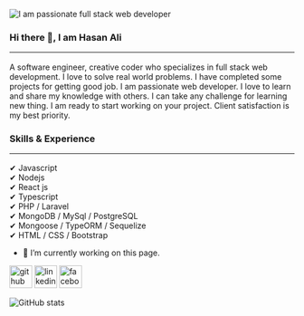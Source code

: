 ![I am passionate full stack web developer](https://media-exp1.licdn.com/dms/image/C4E16AQGLNhJ8ZQ2IUA/profile-displaybackgroundimage-shrink_200_800/0/1659870018856?e=1666828800&v=beta&t=xZMOhlcCFW_k5BYHxaaNiublEsYGrB-Y8ua-gLQ57HA)
### Hi there 👋, I am Hasan Ali<hr/>
A software engineer, creative coder who specializes in full stack web development. I love to solve real world problems. I have completed some projects for getting  good job. I am passionate web developer. I love to learn and share my knowledge with others. I can take any challenge for learning new thing. I am ready to start working on your project. Client satisfaction is my best priority.
### Skills & Experience<hr/>
✔ Javascript<br>
✔ Nodejs<br>
✔ React js<br>
✔ Typescript<br>
✔ PHP / Laravel<br>
✔ MongoDB / MySql / PostgreSQL<br>
✔ Mongoose / TypeORM / Sequelize<br>
✔ HTML / CSS / Bootstrap<br> 

- 🔭 I’m currently working on this page. 


[<img src='https://cdn.jsdelivr.net/npm/simple-icons@3.0.1/icons/github.svg' alt='github' height='40'>](https://github.com/Hasancse1617)  [<img src='https://cdn.jsdelivr.net/npm/simple-icons@3.0.1/icons/linkedin.svg' alt='linkedin' height='40'>](https://www.linkedin.com/in/md-hasan-ali-1a0ab9247/)  [<img src='https://cdn.jsdelivr.net/npm/simple-icons@3.0.1/icons/facebook.svg' alt='facebook' height='40'>](https://www.facebook.com/mdhasan.ali.5249)  

![GitHub stats](https://github-readme-stats.vercel.app/api?username=Hasancse1617&show_icons=true)  
